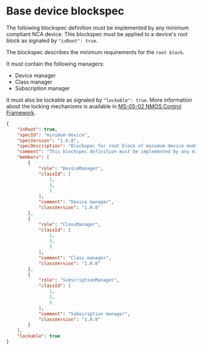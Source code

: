 # Base device blockspec

The following blockspec definition must be implemented by any minimum compliant NCA device.
This blockspec must be applied to a device's root block as signaled by `"isRoot": true`.

The blockspec describes the minimum requirements for the `root block`.

It must contain the following managers:

* Device manager
* Class manager
* Subscription manager

It must also be lockable as signaled by `"lockable": true`.
More information about the locking mechanisms is available in [MS-05-02 NMOS Control Framework](https://specs.amwa.tv/ms-05-02).

```json
{
    "isRoot": true,
    "specId": "minimum-device",
    "specVersion": "1.0.0",
    "specDescription": "Blockspec for root block of minimum device model",
    "comment": "This blockspec definition must be implemented by any minimum compliant NCA device",
    "members": [
        {
            "role": "DeviceManager",
            "classId": [
                1,
                3,
                1
            ],
            "comment": "Device manager",
            "classVersion": "1.0.0"
        },
        {
            "role": "ClassManager",
            "classId": [
                1,
                3,
                3
            ],
            "comment": "Class manager",
            "classVersion": "1.0.0"
        },
        {
            "role": "SubscriptionManager",
            "classId": [
                1,
                3,
                5
            ],
            "comment": "Subscription manager",
            "classVersion": "1.0.0"
        }
    ],
    "lockable": true
}
```
